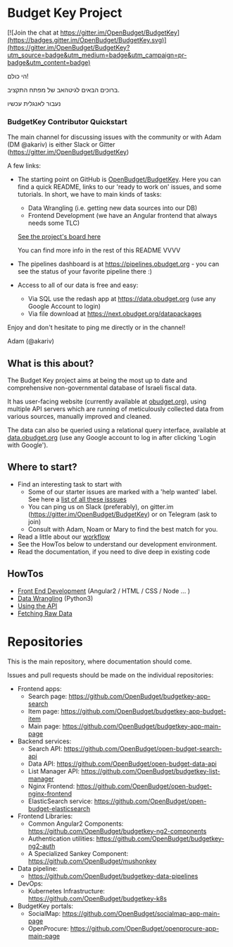 # Budget Key Project

[![Join the chat at https://gitter.im/OpenBudget/BudgetKey](https://badges.gitter.im/OpenBudget/BudgetKey.svg)](https://gitter.im/OpenBudget/BudgetKey?utm_source=badge&utm_medium=badge&utm_campaign=pr-badge&utm_content=badge)

הי כולם!

ברוכים הבאים לגיטהאב של מפתח התקציב.

נעבור לאנגלית עכשיו

### BudgetKey Contributor Quickstart

The main channel for discussing issues with the community or with Adam (DM @akariv) is either Slack or Gitter (https://gitter.im/OpenBudget/BudgetKey)

A few links:
- The starting point on GitHub is [OpenBudget/BudgetKey](https://github.com/OpenBudget/Budgetkey).
  Here you can find a quick README, links to our 'ready to work on' issues, and some tutorials.
  In short, we have to main kinds of tasks:
  - Data Wrangling (i.e. getting new data sources into our DB)
  - Frontend Development (we have an Angular frontend that always needs some TLC)

  [See the project's board here](https://github.com/orgs/OpenBudget/projects/3)

  You can find more info in the rest of this README VVVV

- The pipelines dashboard is at https://pipelines.obudget.org - you can see the status of your favorite pipeline there :)

- Access to all of our data is free and easy:
  - Via SQL use the redash app at https://data.obudget.org (use any Google Account to login)
  - Via file download at https://next.obudget.org/datapackages

Enjoy and don't hesitate to ping me directly or in the channel!

Adam (@akariv)

## What is this about?

The Budget Key project aims at being the most up to date and comprehensive non-governmental database of Israeli fiscal data.

It has user-facing website (currently available at [obudget.org](http://obudget.org)), using multiple API servers which are running of meticulously collected data from various sources, manually improved and cleaned.

The data can also be queried using a relational query interface, available at [data.obudget.org](http://data.obudget.org) (use any Google account to log in after clicking 'Login with Google').

## Where to start?

- Find an interesting task to start with
  - Some of our starter issues are marked with a 'help wanted' label. 
    See here a [list of all these isssues](https://github.com/issues?utf8=%E2%9C%93&q=is%3Aopen+is%3Aissue+user%3AOpenBudget+label%3A%22help+wanted%22+label%3Aready+)
  - You can ping us on Slack (preferably), on gitter.im (https://gitter.im/OpenBudget/BudgetKey) or on Telegram (ask to join)
  - Consult with Adam, Noam or Mary to find the best match for you.
- Read a little about our [workflow](https://github.com/OpenBudget/BudgetKey/blob/master/documentation/Workflow.md)
- See the HowTos below to understand our development environment.
- Read the documentation, if you need to dive deep in existing code

## HowTos

- [Front End Development](https://github.com/OpenBudget/BudgetKey/blob/master/documentation/FrontEndDevelopment.md) (Angular2 / HTML / CSS / Node ... )
- [Data Wrangling](https://github.com/OpenBudget/budgetkey-data-pipelines/blob/master/README.md) (Python3)
- [Using the API](https://github.com/OpenBudget/BudgetKey/blob/master/documentation/UsingTheAPI.md)
- [Fetching Raw Data](https://github.com/OpenBudget/BudgetKey/blob/master/documentation/RawData.md)

# Repositories

This is the main repository, where documentation should come.

Issues and pull requests should be made on the individual repositories:
 - Frontend apps:
   - Search page: https://github.com/OpenBudget/budgetkey-app-search
   - Item page: https://github.com/OpenBudget/budgetkey-app-budget-item   
   - Main page: https://github.com/OpenBudget/budgetkey-app-main-page   
 - Backend services:
   - Search API: https://github.com/OpenBudget/open-budget-search-api
   - Data API: https://github.com/OpenBudget/open-budget-data-api
   - List Manager API: https://github.com/OpenBudget/budgetkey-list-manager
   - Nginx Frontend: https://github.com/OpenBudget/open-budget-nginx-frontend
   - ElasticSearch service: https://github.com/OpenBudget/open-budget-elasticsearch
 - Frontend Libraries:
   - Common Angular2 Components: https://github.com/OpenBudget/budgetkey-ng2-components
   - Authentication utilities: https://github.com/OpenBudget/budgetkey-ng2-auth
   - A Specialized Sankey Component: https://github.com/OpenBudget/mushonkey
 - Data pipeline:
   - https://github.com/OpenBudget/budgetkey-data-pipelines
 - DevOps:
   - Kubernetes Infrastructure: https://github.com/OpenBudget/budgetkey-k8s
 - BudgetKey portals:
   - SocialMap: https://github.com/OpenBudget/socialmap-app-main-page
   - OpenProcure: https://github.com/OpenBudget/openprocure-app-main-page
